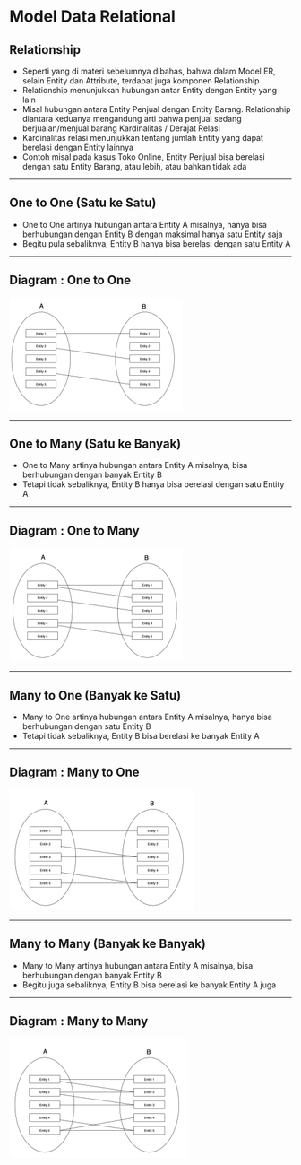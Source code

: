 # Model Data Relational

## Relationship

- Seperti yang di materi sebelumnya dibahas, bahwa dalam Model ER, selain Entity dan Attribute, terdapat juga komponen Relationship
- Relationship menunjukkan hubungan antar Entity dengan Entity yang lain
- Misal hubungan antara Entity Penjual dengan Entity Barang. Relationship diantara keduanya mengandung arti bahwa penjual sedang berjualan/menjual barang Kardinalitas / Derajat Relasi
- Kardinalitas relasi menunjukkan tentang jumlah Entity yang dapat berelasi dengan Entity lainnya
- Contoh misal pada kasus Toko Online, Entity Penjual bisa berelasi dengan satu Entity Barang, atau lebih, atau bahkan tidak ada

---

## One to One (Satu ke Satu)

- One to One artinya hubungan antara Entity A misalnya, hanya bisa berhubungan dengan Entity B dengan maksimal hanya satu Entity saja
- Begitu pula sebaliknya, Entity B hanya bisa berelasi dengan satu Entity A

---

## Diagram : One to One

![1](../assets/img/6/1.png)

---

## One to Many (Satu ke Banyak)

- One to Many artinya hubungan antara Entity A misalnya, bisa berhubungan dengan banyak Entity B
- Tetapi tidak sebaliknya, Entity B hanya bisa berelasi dengan satu Entity A

---

## Diagram : One to Many

![2](../assets/img/6/2.png)

---

## Many to One (Banyak ke Satu)

- Many to One artinya hubungan antara Entity A misalnya, hanya bisa berhubungan dengan satu Entity B
- Tetapi tidak sebaliknya, Entity B bisa berelasi ke banyak Entity A

---

## Diagram : Many to One

![3](../assets/img/6/3.png)

---

## Many to Many (Banyak ke Banyak)

- Many to Many artinya hubungan antara Entity A misalnya, bisa berhubungan dengan banyak Entity B
- Begitu juga sebaliknya, Entity B bisa berelasi ke banyak Entity A juga

---

## Diagram : Many to Many

![4](../assets/img/6/4.png)